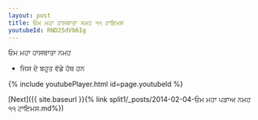 ```yaml
---
layout: post
title: ਓਮ ਮਹਾ ਹਾਸਥਾਤਾ ਨਮਹ ੧੧ ਟਾਇਮਸ
youtubeId: RND25dVb6Ig
---
```

 
 
 ਓਮ ਮਹਾ ਹਾਸਥਾਤਾ ਨਮਹ  
 
 -  ਜਿਸ ਦੇ ਬਹੁਤ ਵੱਡੇ ਹੱਥ ਹਨ 
 
  
 
  
 
 
 
 
 
 


{% include youtubePlayer.html id=page.youtubeId %}
 
[Next]({{ site.baseurl }}{% link  split1/_posts/2014-02-04-ਓਮ ਮਹਾ ਪੜਾਅ ਨਮਹ ੧੧ ਟਾਇਮਸ.md%})
 
